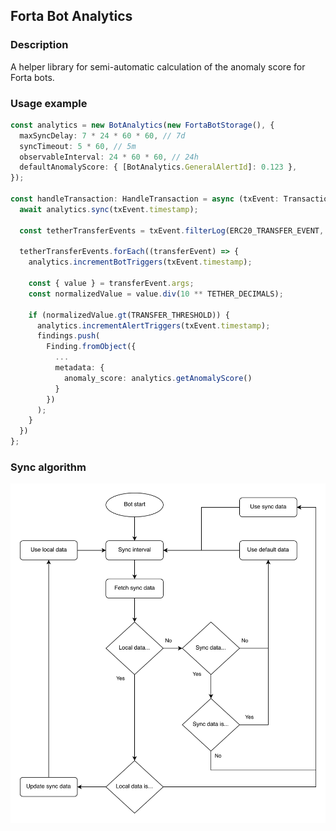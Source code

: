 ## Forta Bot Analytics

### Description

A helper library for semi-automatic calculation of the anomaly score for Forta bots.

### Usage example

```ts
const analytics = new BotAnalytics(new FortaBotStorage(), {
  maxSyncDelay: 7 * 24 * 60 * 60, // 7d
  syncTimeout: 5 * 60, // 5m
  observableInterval: 24 * 60 * 60, // 24h
  defaultAnomalyScore: { [BotAnalytics.GeneralAlertId]: 0.123 },
});

const handleTransaction: HandleTransaction = async (txEvent: TransactionEvent) => {
  await analytics.sync(txEvent.timestamp);

  const tetherTransferEvents = txEvent.filterLog(ERC20_TRANSFER_EVENT, TETHER_ADDRESS);

  tetherTransferEvents.forEach((transferEvent) => {
    analytics.incrementBotTriggers(txEvent.timestamp);

    const { value } = transferEvent.args;
    const normalizedValue = value.div(10 ** TETHER_DECIMALS);

    if (normalizedValue.gt(TRANSFER_THRESHOLD)) {
      analytics.incrementAlertTriggers(txEvent.timestamp);
      findings.push(
        Finding.fromObject({
          ...
          metadata: {
            anomaly_score: analytics.getAnomalyScore()
          }
        })
      );
    }
  })
};
```

### Sync algorithm

![Working algorithm](https://raw.githubusercontent.com/kovart/forta-bot-analytics/main/blob/algorithm.svg)
